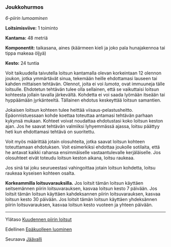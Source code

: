 ### Joukkohurmos

*6-piirin lumoaminen*

**Loitsimisviive:** 1 toiminto

**Kantama:** 48 metriä

**Komponentit:** taikasana, aines (käärmeen kieli ja joko pala hunajakennoa tai tippa makeaa öljyä)

**Kesto:** 24 tuntia

Voit taikuudella taivutella loitsun kantamalla olevan korkeintaan 12 olennon joukon, jotka ymmärtävät sinua, tekemään heille ehdottamasi lauseen tai kahden mittaisen tehtävän. Olennot, joita ei voi *lumota*, ovat immuuneja tälle loitsulle. Ehdotetun tehtävän tulee olla sellainen, että se vaikuttaisi loitsun kohteesta jollain tavalla järkevältä. Kohdetta ei voi saada lyömään itseään tai hyppäämään jyrkänteeltä. Tällainen ehdotus keskeyttää loitsun samantien.

Jokaisen loitsun kohteen tulee heittää viisaus-pelastusheitto. Epäonnistuessaan kohde koettaa toteuttaa antamasi tehtävän parhaan kykynsä mukaan. Kohteet voivat noudattaa ehdotustasi koko loitsun keston ajan. Jos he saavat tehtävän valmiiksi lyhyemmässä ajassa, loitsu päättyy heti kun ehdottamasi tehtävä on suoritettu.

Voit myös määrittää jotain olosuhteita, jotka saavat loitsun kohteen toteuttamaan ehdotuksen. Voit esimerkiksi ehdottaa joukolle sotilaita, että he antavat kaikki rahansa ensimmäiselle vastaantulevalle kerjäläiselle. Jos olosuhteet eivät toteudu loitsun keston aikana, loitsu raukeaa.

Jos sinä tai joku seurueestasi vahingoittaa jotain loitsun kohdetta, loitsu raukeaa kyseisen kohteen osalta.

**Korkeammilla loitsuvarauksilla.** Jos loitsit tämän loitsun käyttäen seitsemännen piirin loitsuvarauksen, kasvaa loitsun kesto 7 päivään. Jos loitsit tämän loitsun käyttäen kahdeksannen piirin loitsuvarauksen, kasvaa loitsun kesto 30 päivään. Jos loitsit tämän loitsun käyttäen yhdeksännen piirin loitsuvarauksen, kasvaa loitsun kesto vuoteen ja yhteen päivään.

---

Ylätaso [Kuudennen piirin loitsut](6_piirin_loitsut)

Edellinen [Epäkuolleen luominen](Epäkuolleen_luominen)

Seuraava [Jäävalli](Jäävalli)

